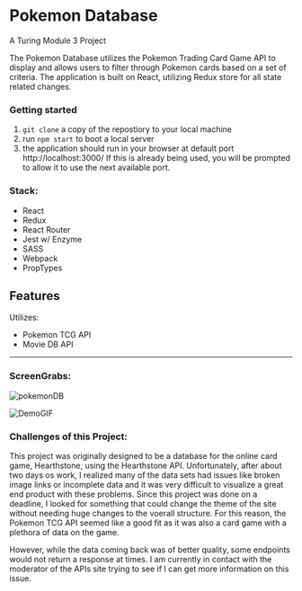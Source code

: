 # Pokemon Database

A Turing Module 3 Project


The Pokemon Database utilizes the Pokemon Trading Card Game API to display and allows users to filter through Pokemon cards based on a set of criteria. The application is built on React, utilizing Redux store for all state related changes.


### Getting started
1. `git clone` a copy of the repostiory to your local machine
2. run `npm start` to boot a local server 
3. the application should run in your browser at default port http://localhost:3000/ If this is already being used, you will be prompted to allow it to use the next available port.

### Stack:
- React
- Redux
- React Router
- Jest w/ Enzyme
- SASS
- Webpack
- PropTypes

## Features
Utilizes:
- Pokemon TCG API
- Movie DB API
--------------
### ScreenGrabs:

![pokemonDB](https://user-images.githubusercontent.com/30779453/68168727-02f61580-ff27-11e9-91e8-f38ed6dafa92.png)


![DemoGIF](https://media.giphy.com/media/XDpE7VENc5IqlwPRCc/giphy.gif)

### Challenges of this Project:
This project was originally designed to be a database for the online card game, Hearthstone, using the Hearthstone API.  Unfortunately, after about two days os work, I realized many of the data sets had issues like broken image links or incomplete data and it was very difficult to visualize a great end product with these problems.  Since this project was done on a deadline, I looked for something that could change the theme of the site without needing huge changes to the voerall structure.  For this reason, the Pokemon TCG API seemed like a good fit as it was also a card game with a plethora of data on the game. 

However, while the data coming back was of better quality, some endpoints would not return a response at times.  I am currently in contact with the moderator of the APIs site trying to see if I can get more information on this issue.




